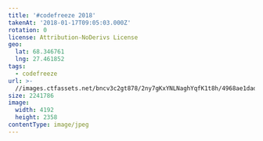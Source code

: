 ```yaml
---
title: '#codefreeze 2018'
takenAt: '2018-01-17T09:05:03.000Z'
rotation: 0
license: Attribution-NoDerivs License
geo:
  lat: 68.346761
  lng: 27.461852
tags:
  - codefreeze
url: >-
  //images.ctfassets.net/bncv3c2gt878/2ny7gKxYNLNaghYqfK1t8h/4968ae1dad004d6d498836afd43bf470/codefreeze-2018_24931244277_o
size: 2241786
image:
  width: 4192
  height: 2358
contentType: image/jpeg
---
```


